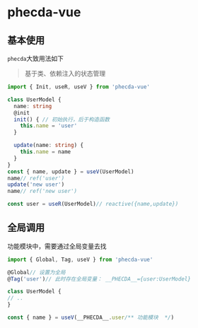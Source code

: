 # phecda-vue
## 基本使用
`phecda`大致用法如下
> 基于类、依赖注入的状态管理

```ts
import { Init, useR, useV } from 'phecda-vue'

class UserModel {
  name: string
  @init
  init() { // 初始执行，后于构造函数
    this.name = 'user'
  }

  update(name: string) {
    this.name = name
  }
}
const { name, update } = useV(UserModel)
name// ref('user')
update('new user')
name// ref('new user')

const user = useR(UserModel)// reactive({name,update})
```

##  全局调用
功能模块中，需要通过全局变量去找
```ts
import { Global, Tag, useV } from 'phecda-vue'

@Global// 设置为全局
@Tag('user')// 此时存在全局变量： __PHECDA__={user:UserModel}

class UserModel {
// ..
}

const { name } = useV(__PHECDA__.user/** 功能模块  */)
```